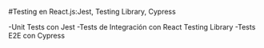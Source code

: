 #Testing en React.js:Jest, Testing Library, Cypress

-Unit Tests con Jest
-Tests de Integración con React Testing Library
-Tests E2E con Cypress